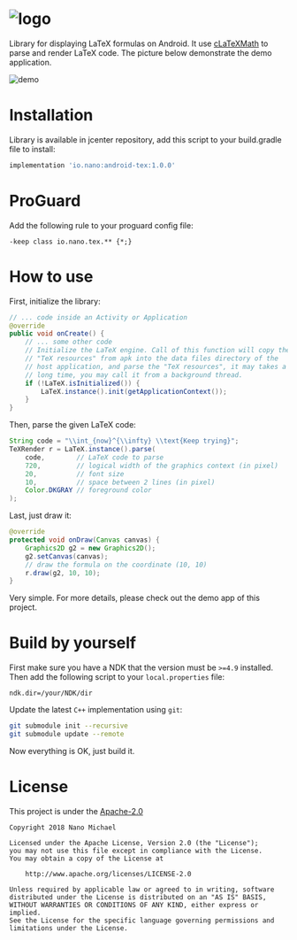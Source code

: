 # ![logo](readme/logo.svg)

Library for displaying LaTeX formulas on Android. It use [cLaTeXMath](https://github.com/NanoMichael/cLaTeXMath) to parse and render LaTeX code. The picture below demonstrate the demo application.

![demo](readme/example.jpg)

# Installation

Library is available in jcenter repository, add this script to your build.gradle file to install:

```gradle
implementation 'io.nano:android-tex:1.0.0'
```

# ProGuard

Add the following rule to your proguard config file:

```
-keep class io.nano.tex.** {*;}
```

# How to use

First, initialize the library:

```java
// ... code inside an Activity or Application
@override
public void onCreate() {
    // ... some other code
    // Initialize the LaTeX engine. Call of this function will copy the 
    // "TeX resources" from apk into the data files directory of the
    // host application, and parse the "TeX resources", it may takes a
    // long time, you may call it from a background thread.
    if (!LaTeX.isInitialized()) {
        LaTeX.instance().init(getApplicationContext());
    }
}
```

Then, parse the given LaTeX code:

```java
String code = "\\int_{now}^{\\infty} \\text{Keep trying}";
TeXRender r = LaTeX.instance().parse(
    code,        // LaTeX code to parse
    720,         // logical width of the graphics context (in pixel)
    20,          // font size
    10,          // space between 2 lines (in pixel)
    Color.DKGRAY // foreground color
);
```

Last, just draw it:

```java
@override
protected void onDraw(Canvas canvas) {
    Graphics2D g2 = new Graphics2D();
    g2.setCanvas(canvas);
    // draw the formula on the coordinate (10, 10)
    r.draw(g2, 10, 10);
}
```

Very simple. For more details, please check out the demo app of this project.

# Build by yourself

First make sure you have a NDK that the version must be `>=4.9` installed. Then add the following script to your `local.properties` file:

```
ndk.dir=/your/NDK/dir
```

Update the latest `C++` implementation using `git`:

```sh
git submodule init --recursive
git submodule update --remote
```

Now everything is OK, just build it.

# License

This project is under the [Apache-2.0](http://www.apache.org/licenses/LICENSE-2.0)

```
Copyright 2018 Nano Michael

Licensed under the Apache License, Version 2.0 (the "License");
you may not use this file except in compliance with the License.
You may obtain a copy of the License at

    http://www.apache.org/licenses/LICENSE-2.0

Unless required by applicable law or agreed to in writing, software
distributed under the License is distributed on an "AS IS" BASIS,
WITHOUT WARRANTIES OR CONDITIONS OF ANY KIND, either express or implied.
See the License for the specific language governing permissions and
limitations under the License.
```

